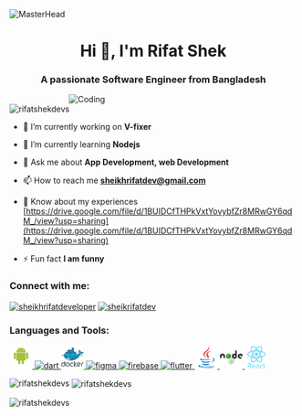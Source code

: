 ![MasterHead](https://t3.ftcdn.net/jpg/01/94/01/00/360_F_194010093_9tC5JNVsiEOlVDs2F5Y6d0paYrdWTdbT.jpg)
<h1 align="center">Hi 👋, I'm Rifat Shek</h1>
<h3 align="center">A passionate Software Engineer from Bangladesh</h3>
<img align="right" alt="Coding" width="400" src="https://i.makeagif.com/media/4-05-2022/FvBVst.gif">


<p align="left"> <img src="https://komarev.com/ghpvc/?username=rifatshekdevs&label=Profile%20views&color=0e75b6&style=flat" alt="rifatshekdevs" /> </p>

- 🔭 I’m currently working on **V-fixer**

- 🌱 I’m currently learning **Nodejs**

- 💬 Ask me about **App Development, web Development**

- 📫 How to reach me **sheikhrifatdev@gmail.com**

- 📄 Know about my experiences [https://drive.google.com/file/d/1BUIDCfTHPkVxtYovybfZr8MRwGY6qdM_/view?usp=sharing](https://drive.google.com/file/d/1BUIDCfTHPkVxtYovybfZr8MRwGY6qdM_/view?usp=sharing)

- ⚡ Fun fact **I am funny**

<h3 align="left">Connect with me:</h3>
<p align="left">
<a href="https://linkedin.com/in/sheikhrifatdeveloper" target="blank"><img align="center" src="https://raw.githubusercontent.com/rahuldkjain/github-profile-readme-generator/master/src/images/icons/Social/linked-in-alt.svg" alt="sheikhrifatdeveloper" height="30" width="40" /></a>
<a href="https://fb.com/sheikrifatdev" target="blank"><img align="center" src="https://raw.githubusercontent.com/rahuldkjain/github-profile-readme-generator/master/src/images/icons/Social/facebook.svg" alt="sheikrifatdev" height="30" width="40" /></a>
</p>

<h3 align="left">Languages and Tools:</h3>
<p align="left"> <a href="https://developer.android.com" target="_blank" rel="noreferrer"> <img src="https://raw.githubusercontent.com/devicons/devicon/master/icons/android/android-original-wordmark.svg" alt="android" width="40" height="40"/> </a> <a href="https://dart.dev" target="_blank" rel="noreferrer"> <img src="https://www.vectorlogo.zone/logos/dartlang/dartlang-icon.svg" alt="dart" width="40" height="40"/> </a> <a href="https://www.docker.com/" target="_blank" rel="noreferrer"> <img src="https://raw.githubusercontent.com/devicons/devicon/master/icons/docker/docker-original-wordmark.svg" alt="docker" width="40" height="40"/> </a> <a href="https://www.figma.com/" target="_blank" rel="noreferrer"> <img src="https://www.vectorlogo.zone/logos/figma/figma-icon.svg" alt="figma" width="40" height="40"/> </a> <a href="https://firebase.google.com/" target="_blank" rel="noreferrer"> <img src="https://www.vectorlogo.zone/logos/firebase/firebase-icon.svg" alt="firebase" width="40" height="40"/> </a> <a href="https://flutter.dev" target="_blank" rel="noreferrer"> <img src="https://www.vectorlogo.zone/logos/flutterio/flutterio-icon.svg" alt="flutter" width="40" height="40"/> </a> <a href="https://www.java.com" target="_blank" rel="noreferrer"> <img src="https://raw.githubusercontent.com/devicons/devicon/master/icons/java/java-original.svg" alt="java" width="40" height="40"/> </a> <a href="https://nodejs.org" target="_blank" rel="noreferrer"> <img src="https://raw.githubusercontent.com/devicons/devicon/master/icons/nodejs/nodejs-original-wordmark.svg" alt="nodejs" width="40" height="40"/> </a> <a href="https://reactjs.org/" target="_blank" rel="noreferrer"> <img src="https://raw.githubusercontent.com/devicons/devicon/master/icons/react/react-original-wordmark.svg" alt="react" width="40" height="40"/> </a> </p>

<p><img align="left" src="https://github-readme-stats.vercel.app/api/top-langs?username=rifatshekdevs&show_icons=true&locale=en&layout=compact" alt="rifatshekdevs" /></p>

<p>&nbsp;<img align="center" src="https://github-readme-stats.vercel.app/api?username=rifatshekdevs&show_icons=true&locale=en" alt="rifatshekdevs" /></p>

<p><img align="center" src="https://github-readme-streak-stats.herokuapp.com/?user=rifatshekdevs&" alt="rifatshekdevs" /></p>
